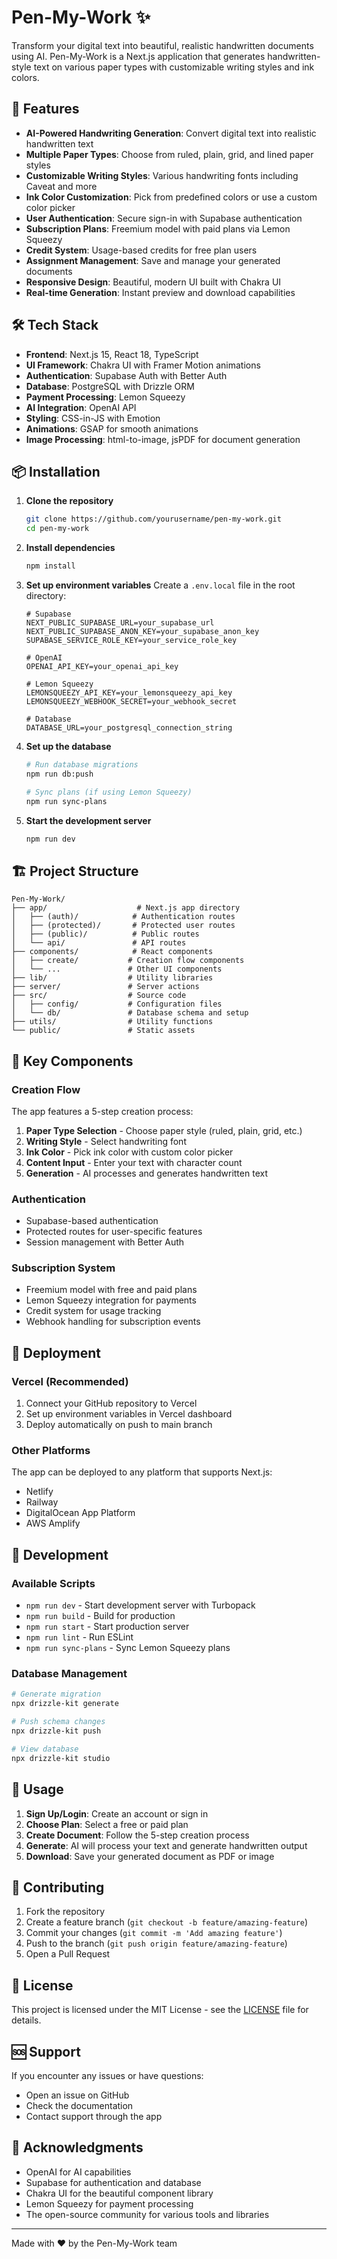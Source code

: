 # Pen-My-Work ✨

Transform your digital text into beautiful, realistic handwritten documents using AI. Pen-My-Work is a Next.js application that generates handwritten-style text on various paper types with customizable writing styles and ink colors.

## 🚀 Features

- **AI-Powered Handwriting Generation**: Convert digital text into realistic handwritten text
- **Multiple Paper Types**: Choose from ruled, plain, grid, and lined paper styles
- **Customizable Writing Styles**: Various handwriting fonts including Caveat and more
- **Ink Color Customization**: Pick from predefined colors or use a custom color picker
- **User Authentication**: Secure sign-in with Supabase authentication
- **Subscription Plans**: Freemium model with paid plans via Lemon Squeezy
- **Credit System**: Usage-based credits for free plan users
- **Assignment Management**: Save and manage your generated documents
- **Responsive Design**: Beautiful, modern UI built with Chakra UI
- **Real-time Generation**: Instant preview and download capabilities

## 🛠️ Tech Stack

- **Frontend**: Next.js 15, React 18, TypeScript
- **UI Framework**: Chakra UI with Framer Motion animations
- **Authentication**: Supabase Auth with Better Auth
- **Database**: PostgreSQL with Drizzle ORM
- **Payment Processing**: Lemon Squeezy
- **AI Integration**: OpenAI API
- **Styling**: CSS-in-JS with Emotion
- **Animations**: GSAP for smooth animations
- **Image Processing**: html-to-image, jsPDF for document generation

## 📦 Installation

1. **Clone the repository**
   ```bash
   git clone https://github.com/yourusername/pen-my-work.git
   cd pen-my-work
   ```

2. **Install dependencies**
   ```bash
   npm install
   ```

3. **Set up environment variables**
   Create a `.env.local` file in the root directory:
   ```env
   # Supabase
   NEXT_PUBLIC_SUPABASE_URL=your_supabase_url
   NEXT_PUBLIC_SUPABASE_ANON_KEY=your_supabase_anon_key
   SUPABASE_SERVICE_ROLE_KEY=your_service_role_key

   # OpenAI
   OPENAI_API_KEY=your_openai_api_key

   # Lemon Squeezy
   LEMONSQUEEZY_API_KEY=your_lemonsqueezy_api_key
   LEMONSQUEEZY_WEBHOOK_SECRET=your_webhook_secret

   # Database
   DATABASE_URL=your_postgresql_connection_string
   ```

4. **Set up the database**
   ```bash
   # Run database migrations
   npm run db:push
   
   # Sync plans (if using Lemon Squeezy)
   npm run sync-plans
   ```

5. **Start the development server**
   ```bash
   npm run dev
   ```

## 🏗️ Project Structure

```
Pen-My-Work/
├── app/                    # Next.js app directory
│   ├── (auth)/            # Authentication routes
│   ├── (protected)/       # Protected user routes
│   ├── (public)/          # Public routes
│   └── api/               # API routes
├── components/            # React components
│   ├── create/           # Creation flow components
│   └── ...               # Other UI components
├── lib/                  # Utility libraries
├── server/               # Server actions
├── src/                  # Source code
│   ├── config/           # Configuration files
│   └── db/               # Database schema and setup
├── utils/                # Utility functions
└── public/               # Static assets
```

## 🎯 Key Components

### Creation Flow
The app features a 5-step creation process:
1. **Paper Type Selection** - Choose paper style (ruled, plain, grid, etc.)
2. **Writing Style** - Select handwriting font
3. **Ink Color** - Pick ink color with custom color picker
4. **Content Input** - Enter your text with character count
5. **Generation** - AI processes and generates handwritten text

### Authentication
- Supabase-based authentication
- Protected routes for user-specific features
- Session management with Better Auth

### Subscription System
- Freemium model with free and paid plans
- Lemon Squeezy integration for payments
- Credit system for usage tracking
- Webhook handling for subscription events

## 🚀 Deployment

### Vercel (Recommended)
1. Connect your GitHub repository to Vercel
2. Set up environment variables in Vercel dashboard
3. Deploy automatically on push to main branch

### Other Platforms
The app can be deployed to any platform that supports Next.js:
- Netlify
- Railway
- DigitalOcean App Platform
- AWS Amplify

## 🔧 Development

### Available Scripts
- `npm run dev` - Start development server with Turbopack
- `npm run build` - Build for production
- `npm run start` - Start production server
- `npm run lint` - Run ESLint
- `npm run sync-plans` - Sync Lemon Squeezy plans

### Database Management
```bash
# Generate migration
npx drizzle-kit generate

# Push schema changes
npx drizzle-kit push

# View database
npx drizzle-kit studio
```

## 📱 Usage

1. **Sign Up/Login**: Create an account or sign in
2. **Choose Plan**: Select a free or paid plan
3. **Create Document**: Follow the 5-step creation process
4. **Generate**: AI will process your text and generate handwritten output
5. **Download**: Save your generated document as PDF or image

## 🤝 Contributing

1. Fork the repository
2. Create a feature branch (`git checkout -b feature/amazing-feature`)
3. Commit your changes (`git commit -m 'Add amazing feature'`)
4. Push to the branch (`git push origin feature/amazing-feature`)
5. Open a Pull Request

## 📄 License

This project is licensed under the MIT License - see the [LICENSE](LICENSE) file for details.

## 🆘 Support

If you encounter any issues or have questions:
- Open an issue on GitHub
- Check the documentation
- Contact support through the app

## 🙏 Acknowledgments

- OpenAI for AI capabilities
- Supabase for authentication and database
- Chakra UI for the beautiful component library
- Lemon Squeezy for payment processing
- The open-source community for various tools and libraries

---

Made with ❤️ by the Pen-My-Work team

